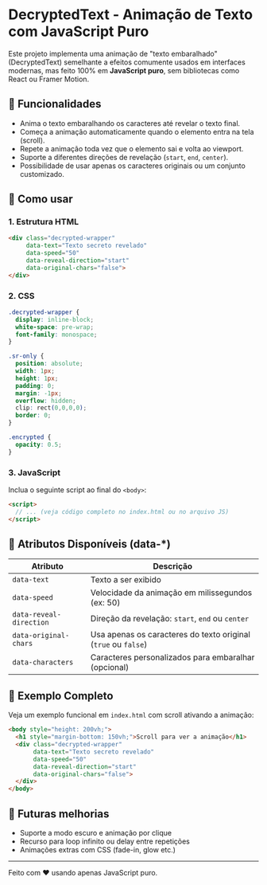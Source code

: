 # DecryptedText - Animação de Texto com JavaScript Puro

Este projeto implementa uma animação de "texto embaralhado" (DecryptedText) semelhante a efeitos comumente usados em interfaces modernas, mas feito 100% em **JavaScript puro**, sem bibliotecas como React ou Framer Motion.

## 🌟 Funcionalidades

* Anima o texto embaralhando os caracteres até revelar o texto final.
* Começa a animação automaticamente quando o elemento entra na tela (scroll).
* Repete a animação toda vez que o elemento sai e volta ao viewport.
* Suporte a diferentes direções de revelação (`start`, `end`, `center`).
* Possibilidade de usar apenas os caracteres originais ou um conjunto customizado.

## 📂 Como usar

### 1. Estrutura HTML

```html
<div class="decrypted-wrapper"
     data-text="Texto secreto revelado"
     data-speed="50"
     data-reveal-direction="start"
     data-original-chars="false">
</div>
```

### 2. CSS

```css
.decrypted-wrapper {
  display: inline-block;
  white-space: pre-wrap;
  font-family: monospace;
}

.sr-only {
  position: absolute;
  width: 1px;
  height: 1px;
  padding: 0;
  margin: -1px;
  overflow: hidden;
  clip: rect(0,0,0,0);
  border: 0;
}

.encrypted {
  opacity: 0.5;
}
```

### 3. JavaScript

Inclua o seguinte script ao final do `<body>`:

```html
<script>
  // ... (veja código completo no index.html ou no arquivo JS)
</script>
```

## 🔎 Atributos Disponíveis (data-\*)

| Atributo                | Descrição                                                      |
| ----------------------- | -------------------------------------------------------------- |
| `data-text`             | Texto a ser exibido                                            |
| `data-speed`            | Velocidade da animação em milissegundos (ex: 50)               |
| `data-reveal-direction` | Direção da revelação: `start`, `end` ou `center`               |
| `data-original-chars`   | Usa apenas os caracteres do texto original (`true` ou `false`) |
| `data-characters`       | Caracteres personalizados para embaralhar (opcional)           |

## 🔧 Exemplo Completo

Veja um exemplo funcional em `index.html` com scroll ativando a animação:

```html
<body style="height: 200vh;">
  <h1 style="margin-bottom: 150vh;">Scroll para ver a animação</h1>
  <div class="decrypted-wrapper"
       data-text="Texto secreto revelado"
       data-speed="50"
       data-reveal-direction="start"
       data-original-chars="false">
  </div>
</body>
```

## 🚀 Futuras melhorias

* Suporte a modo escuro e animação por clique
* Recurso para loop infinito ou delay entre repetições
* Animações extras com CSS (fade-in, glow etc.)

---

Feito com ❤️ usando apenas JavaScript puro.
